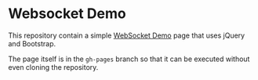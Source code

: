 Websocket Demo
==============

This repository contain a simple [WebSocket Demo](http://danieloskarsson.github.io/websocket-demo/index.html) page that uses jQuery and Bootstrap.

The page itself is in the `gh-pages` branch so that it can be executed without even cloning the repository.
